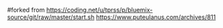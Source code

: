 #forked from 
https://coding.net/u/tprss/p/bluemix-source/git/raw/master/start.sh
https://www.puteulanus.com/archives/811

